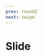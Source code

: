 ```yaml
---
prev: round2
next: swipe
---
```


# Slide

<ClientOnly>
   <demos-transitions-Slide />
</ClientOnly>

